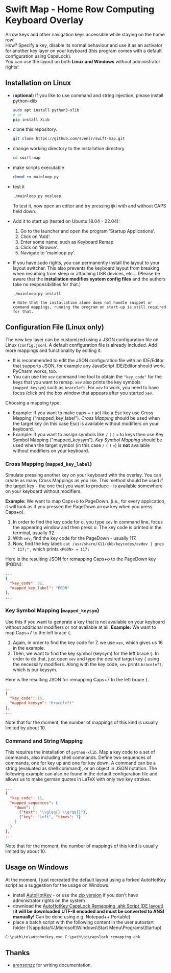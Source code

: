 # Swift Map - Home Row Computing Keyboard Overlay

Arrow keys and other navigation keys accessible while staying on the home row!<br>
How? Specify a key, disable its normal behaviour and use it as an activator for
another key layer on your keyboard (this program comes with a default configuration using CapsLock).<br>
You can use the layout on both **Linux and Windows** without administrator rights!

## Installation on Linux

- (**optional**) If you like to use command and string injection, please install python-xlib<br>
  ```bash
  sudo apt install python3-xlib
  # or
  pip install XLib
  ```

- clone this repository.
  ```bash
  git clone https://github.com/svenlr/swift-map.git
  ```

- change working directory to the installation directory
  ```bash
  cd swift-map
  ```

- make scripts executable
  ```bash
  chmod +x mainloop.py
  ```

- test it
  ```bash
  ./mainloop.py nosleep
  ```
  To test it, now open an editor and try pressing ijkl with and without CAPS held down.

- Add it to start up (tested on Ubuntu 18.04 - 22.04):
  1. Go to the launcher and open the program 'Startup Applications'.
  2. Click on 'Add'.
  3. Enter some name, such as Keyboard Remap.
  4. Click on 'Browse'.
  5. Navigate to 'mainloop.py'.

- If you have sudo rights, you can permanently install the layout to your layout switcher. This also prevents the keyboard layout from breaking when resuming from sleep or attaching USB devices, etc...
  (Please be aware that the **installation modifies system config files** and the authors take no responsibilities for that.)
  ```
  ./mainloop.py install
  
  # Note that the installation alone does not handle snippet or command mappings, running the program on start-up is still required for that.
  ```

## Configuration File (Linux only)

The new key layer can be customized using a JSON configuration file on Linux (`config.json`).
A default configuration file is already included. Add more mappings and functionality by editing it.

- It is recommended to edit the JSON configuration file with an IDE/Editor that supports JSON, for example any JavaScript IDE/Editor should work. PyCharm works, too.
- You can use the `xev` command line tool to obtain the `"key_code"` for the keys that you want to remap.
`xev` also prints the key symbols (`mapped_keysym`) such as `braceleft`. For `xev` to work, you need to have focus (click on) the box window that appears after you started `xev`.

Choosing a mapping type:
- Example: If you want to make caps + r act like a Esc key use Cross Mapping ("mapped_key_label"). 
_Cross Mapping_ should be used when the target key (in this case Esc) is available without modifiers on your keyboard. 
- Example: If you want to assign symbols like `/` `(` `)` `=` to keys then use Key Symbol Mapping ("mapped_keysym").
_Key Symbol Mapping_ should be used when the target symbol (in this case `/` `(` `)` `=`) is **not** available without modifiers on your keyboard. 

### Cross Mapping (`mapped_key_label`)

Simulate pressing another key on your keyboard with the overlay. You can create as many Cross Mappings as you like. This method should be used if the target key - the one that you want to produce - is available somewhere on your keyboard without modifiers.

**Example:** We want to map Caps+o to PageDown.
(i.e., for every application, it will look as if you pressed the PageDown arrow key when you press Caps+o).
1. In order to find the key code for o, you type `xev` in command line, focus the appearing window and then press o. The key code is printed in the terminal, usually 32.
2. With `xev`, find the key code for the PageDown - usually 117.
3. Now, find the key label: `cat /usr/share/X11/xkb/keycodes/evdev | grep " 117;"` , which prints ```<PGDN> = 117;```

Here is the resulting JSON for remapping Caps+o to the PageDown key (PGDN):
```json
...
{
  "key_code": 32,
  "mapped_key_label": "PGDN"
},
...
```

### Key Symbol Mapping (`mapped_keysym`)

Use this if you want to generate a key that is not available on your keyboard without additional modifiers or not available at all.
**Example:** We want to map Caps+7 to the left brace `{`.
1. Again, in order to find the key code for 7, we use `xev`, which gives us 16 in the example.
2. Then, we want to find the key symbol (keysym) for the left brace `{`. In order to do that, just open `xev` and type the desired target key `{` using the necessary modifiers. Along with the key code, `xev` prints `braceleft`, which is our keysym.

Here is the resulting JSON for remapping Caps+7 to the left brace `{`.
```json
...
{
  "key_code": 16,
  "mapped_keysym": "braceleft"
},
...
```

Note that for the moment, the number of mappings of this kind is usually limited by about 10.

### Command and String Mapping

This requires the installation of `python-xlib`.
Map a key code to a set of commands, also including shell commands.
Define two sequences of commands, one for key up and one for key down.
A command can be a string (evaluated as shell command), or an object in JSON notation.
The following example can also be found in the default configuration file and allows us to make german quotes in LaTeX with only two key strokes.

```json
...
{
  "key_code": 11,
  "mapped_sequences": {
    "down": [
      {"text": "\\glqq{} \\grqq{}"},
      {"key": "Left", "times": 7}
    ]
  }
},
...
```

Note that for the moment, the number of mappings of this kind is usually limited by about 10.

## Usage on Windows

At the moment, I just recreated the default layout using a forked AutoHotKey script as a suggestion for the usage on Windows.

- install [AutoHotKey](https://autohotkey.com/download/) - or use the [zip version](https://autohotkey.com/download/ahk.zip) if you don't have administrator rights on the system
- download the [AutoHotKey CapsLock Remapping .ahk Script (DE layout)](https://gist.github.com/svenlr/2e09166ae6b70f0fcf8c897b7e7d4be8) (**it will be downloaded UTF-8 encoded and must be converted to ANSI manually!** Can be done using e.g. Notepad++ Portable)
- place a batch script with the following content in the user autostart folder (%appdata%\Microsoft\Windows\Start Menu\Programs\Startup)

```bat
C:\path\to\autohotkey.exe C:\path\to\capslock_remapping.ahk
```

## Thanks
- [arensonzz](https://github.com/arensonzz) for writing documentation.

